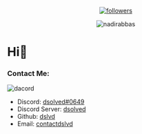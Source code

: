 <p align="center">
  <a href="https://github.com/dslvd">
    <img alt="followers" title="Follow Me" src="https://img.shields.io/github/followers/dslvd?color=000000&labelColor=ffffff&style=for-the-badge&logo=github&label=Follow%20me"/></a>
</p>
<p align="center"> <img src="https://komarev.com/ghpvc/?username=dslvd&label=Profile%20views&color=000000&style=flat" alt="nadirabbas" /> </p>

# Hi👋

### Contact Me:

![dacord](https://discord.c99.nl/widget/theme-4/713573570617278564.png)

- Discord: [dsolved#0649](https://discord.com/users/713573570617278564)
- Discord Server: [dsolved](https://discord.gg/8zhz9SnTT9)
- Github: [dslvd](https://github.com/dslvd)
- Email: [contactdslvd](mailto:contactdslvd@gmail.com) 
